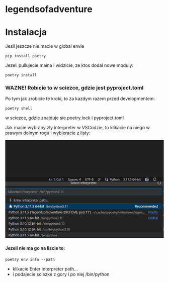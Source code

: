 # legendsofadventure

# Instalacja

Jesli jeszcze nie macie w global envie

    pip install poetry


Jezeli pullujecie maina i widzicie, ze ktos dodal nowe moduly:
    
    poetry install

### WAZNE! Robicie to w sciezce, gdzie jest pyproject.toml


Po tym jak zrobicie te kroki, to za kazdym razem przed developmentem:

    poetry shell

w sciezce, gdzie znajduje sie poetry.lock i pyproject.toml

Jak macie wybrany zly interpreter w VSCodzie, to klikacie na niego w prawym dolnym rogu i wybieracie z listy:

![interpreter](/Resources/README/interpreter.png?raw=true "interpreter")


#### Jezeli nie ma go na liscie to:

    poetry env info --path

- klikacie Enter interpreter path...
- i podajecie sciezke z gory i po niej /bin/python
